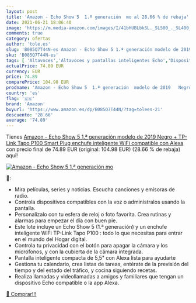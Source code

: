 ```yaml
---
layout: post
title: 'Amazon - Echo Show 5  1.ª generación  mo al 28.66 % de rebaja'
date: 2021-06-21 18:06:40
image: 'https://m.media-amazon.com/images/I/41bHUBLbkSL._SL500_._SL400_.jpg'
comments: true
category: ofertas
author: 'tole.es'
slug: 'B085Q7T44N-es Amazon - Echo Show 5 1.ª generación modelo de 2019 Negro +...'
sku: 'B085Q7T44N-es'
tags: [ 'Altavoces','Altavoces y pantallas inteligentes Echo','Dispositivos Amazon','Dispositivos Amazon y Accesorios','Electrónica','Equipos de audio y Hi-Fi','Paquetes de dispositivos','alexa','amazon','enchufe','inteligente', ]
actualPrice: 74.89 EUR
currency: EUR
price: 74.89
comparePrice: 104.98 EUR
prodname: 'Amazon - Echo Show 5  1.ª generación  modelo de 2019   Negro + TP-Link Tapo P100 Smart Plug  enchufe inteligente WiFi   compatible con Alexa'
country: 'es'
flag: '🇪🇸'
brand: 'Amazon'
buyurl: 'https://www.amazon.es/dp/B085Q7T44N/?tag=tolees-21'
descuento: '28.66'
average: '74.89'
---
```


Tienes [Amazon - Echo Show 5  1.ª generación  modelo de 2019   Negro + TP-Link Tapo P100 Smart Plug  enchufe inteligente WiFi   compatible con Alexa](https://www.amazon.es/dp/B085Q7T44N/?tag=tolees-21) con precio final de  74.89 EUR (original: 104.98 EUR) (28.66 %  de rebaja) aqui!

[![Amazon - Echo Show 5  1.ª generación  mo](https://m.media-amazon.com/images/I/41bHUBLbkSL._SL500_._SL400_.jpg)](https://www.amazon.es/dp/B085Q7T44N/?tag=tolees-21)

🔎:

- Mira películas, series y noticias. Escucha canciones y emisoras de radio.
- Controla dispositivos compatibles con la voz o adminístralos usando la pantalla.
- Personalízalo con tu esfera de reloj o foto favorita. Crea rutinas y alarmas para empezar el día con buen pie.
- Este lote incluye un Echo Show 5 (1.ª generación) y un enchufe inteligente WiFi TP-Link Tapo P100 : todo lo que necesitas para entrar en el mundo del Hogar digital.
- Controla tu privacidad con el botón para apagar la cámara y los micrófonos, y con la cubierta de la cámara integrada.
- Pantalla inteligente compacta de 5,5" con Alexa lista para ayudarte
- Gestiona tu calendario, crea listas de tareas, entérate de la previsión del tiempo y del estado del tráfico, y cocina siguiendo recetas.
- Realiza llamadas y videollamadas a amigos y familiares que tengan un dispositivo Echo compatible o la app Alexa.

[🛒 Comprar!!!](https://www.amazon.es/dp/B085Q7T44N/?tag=tolees-21)
